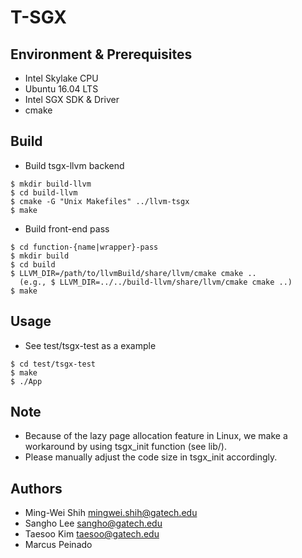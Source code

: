 T-SGX
==========================

Environment & Prerequisites
---------------------------
- Intel Skylake CPU
- Ubuntu 16.04 LTS
- Intel SGX SDK & Driver
- cmake


Build
--------------------------
- Build tsgx-llvm backend
~~~~~{.sh}
$ mkdir build-llvm
$ cd build-llvm
$ cmake -G "Unix Makefiles" ../llvm-tsgx
$ make
~~~~~

- Build front-end pass
~~~~~{.sh}
$ cd function-{name|wrapper}-pass
$ mkdir build
$ cd build
$ LLVM_DIR=/path/to/llvmBuild/share/llvm/cmake cmake ..
  (e.g., $ LLVM_DIR=../../build-llvm/share/llvm/cmake cmake ..)
$ make
~~~~~

Usage
-------------------------
- See test/tsgx-test as a example
~~~~~{.sh}
$ cd test/tsgx-test
$ make
$ ./App
~~~~~

Note
------------------------
- Because of the lazy page allocation feature in Linux,
  we make a workaround by using tsgx_init function (see lib/).
- Please manually adjust the code size in tsgx_init accordingly.

Authors
------------------------
- Ming-Wei Shih <mingwei.shih@gatech.edu>
- Sangho Lee <sangho@gatech.edu>
- Taesoo Kim <taesoo@gatech.edu>
- Marcus Peinado
